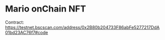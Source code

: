 # Mario onChain NFT
Contract: https://testnet.bscscan.com/address/0x2B80b204733F86abFe5277217DdA01bd23AC76f7#code